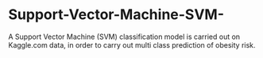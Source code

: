 # Support-Vector-Machine-SVM-
A Support Vector Machine (SVM) classification model is carried out on Kaggle.com data, in order to carry out multi class prediction of obesity risk.
